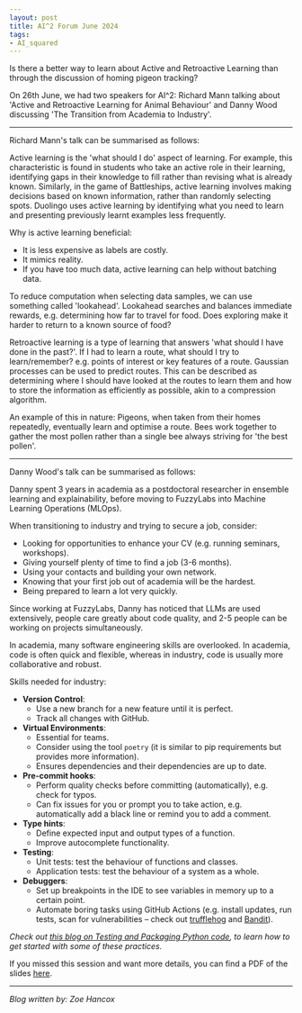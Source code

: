 ```yaml
---
layout: post
title: AI^2 Forum June 2024
tags:
- AI_squared
---
```


Is there a better way to learn about Active and Retroactive Learning than through the discussion of homing pigeon tracking?

On 26th June, we had two speakers for AI^2: Richard Mann talking about 'Active and Retroactive Learning for Animal Behaviour' and Danny Wood discussing 'The Transition from Academia to Industry'.

---

Richard Mann's talk can be summarised as follows:

Active learning is the 'what should I do' aspect of learning. For example, this characteristic is found in students who take an active role in their learning, identifying gaps in their knowledge to fill rather than revising what is already known. Similarly, in the game of Battleships, active learning involves making decisions based on known information, rather than randomly selecting spots. Duolingo uses active learning by identifying what you need to learn and presenting previously learnt examples less frequently.

Why is active learning beneficial:

* It is less expensive as labels are costly.
* It mimics reality.
* If you have too much data, active learning can help without batching data.

To reduce computation when selecting data samples, we can use something called 'lookahead'. Lookahead searches and balances immediate rewards, e.g. determining how far to travel for food. Does exploring make it harder to return to a known source of food?

Retroactive learning is a type of learning that answers 'what should I have done in the past?'. If I had to learn a route, what should I try to learn/remember? e.g. points of interest or key features of a route. Gaussian processes can be used to predict routes. This can be described as determining where I should have looked at the routes to learn them and how to store the information as efficiently as possible, akin to a compression algorithm.

An example of this in nature: Pigeons, when taken from their homes repeatedly, eventually learn and optimise a route. Bees work together to gather the most pollen rather than a single bee always striving for 'the best pollen'.

---

Danny Wood's talk can be summarised as follows:

Danny spent 3 years in academia as a postdoctoral researcher in ensemble learning and explainability, before moving to FuzzyLabs into Machine Learning Operations (MLOps).

When transitioning to industry and trying to secure a job, consider:

* Looking for opportunities to enhance your CV (e.g. running seminars, workshops).
* Giving yourself plenty of time to find a job (3-6 months).
* Using your contacts and building your own network.
* Knowing that your first job out of academia will be the hardest.
* Being prepared to learn a lot very quickly.

Since working at FuzzyLabs, Danny has noticed that LLMs are used extensively, people care greatly about code quality, and 2-5 people can be working on projects simultaneously.

In academia, many software engineering skills are overlooked. In academia, code is often quick and flexible, whereas in industry, code is usually more collaborative and robust.

Skills needed for industry:

* **Version Control**: 
    * Use a new branch for a new feature until it is perfect.
    * Track all changes with GitHub.
* **Virtual Environments**:
    * Essential for teams.
    * Consider using the tool `poetry` (it is similar to pip requirements but provides more information).
    * Ensures dependencies and their dependencies are up to date.
* **Pre-commit hooks**: 
    * Perform quality checks before committing (automatically), e.g. check for typos.
    * Can fix issues for you or prompt you to take action, e.g. automatically add a black line or remind you to add a comment.
* **Type hints**:
    * Define expected input and output types of a function.
    * Improve autocomplete functionality.
* **Testing**:
    * Unit tests: test the behaviour of functions and classes.
    * Application tests: test the behaviour of a system as a whole.
* **Debuggers**:
    * Set up breakpoints in the IDE to see variables in memory up to a certain point.
    * Automate boring tasks using GitHub Actions (e.g. install updates, run tests, scan for vulnerabilities – check out [trufflehog](https://github.com/trufflesecurity/trufflehog) and [Bandit](https://github.com/PyCQA/bandit)).


*Check out [this blog on Testing and Packaging Python code](2024-06-28-TestingandPackingPython.md), to learn how to get started with some of these practices.*


If you missed this session and want more details, you can find a PDF of the slides [here](/pdfs/AI_Squared_Jun24.pdf).



---

*Blog written by: Zoe Hancox*